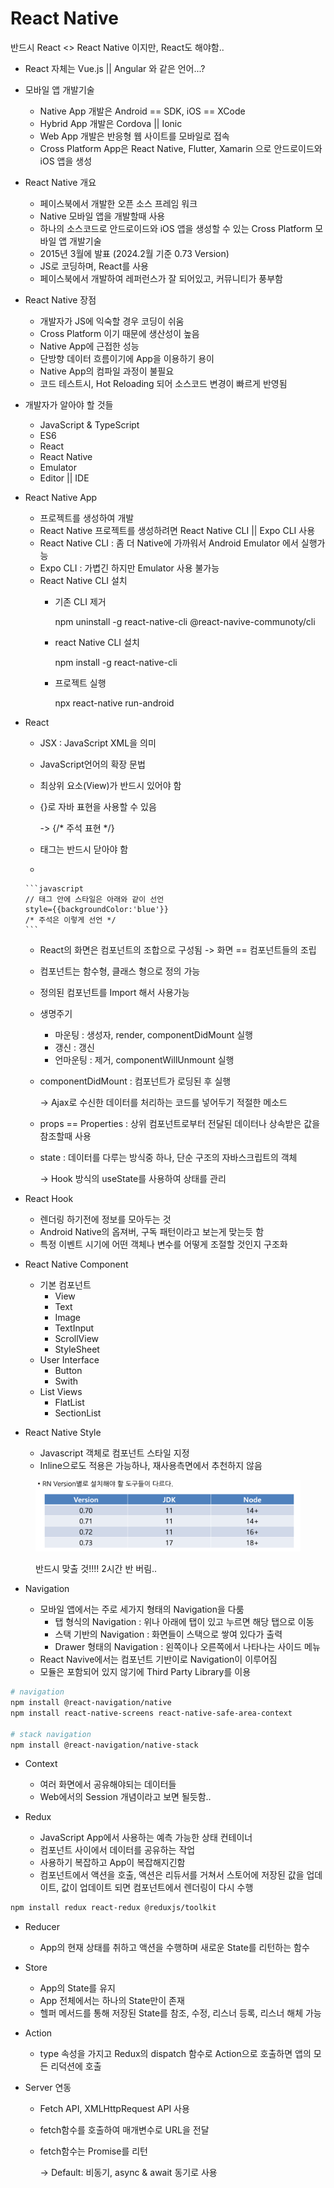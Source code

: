 # React Native

반드시 React <> React Native 이지만, React도 해야함..

* React 자체는 Vue.js || Angular 와 같은 언어...?



* 모바일 앱 개발기술
  * Native App 개발은 Android == SDK, iOS == XCode
  * Hybrid App 개발은 Cordova || Ionic
  * Web App 개발은 반응형 웹 사이트를 모바일로 접속
  * Cross Platform App은 React Native, Flutter, Xamarin 으로 안드로이드와 iOS 앱을 생성



* React Native 개요
  * 페이스북에서 개발한 오픈 소스 프레임 워크
  * Native 모바일 앱을 개발할때 사용
  * 하나의 소스코드로 안드로이드와 iOS 앱을 생성할 수 있는 Cross Platform 모바일 앱 개발기술
  * 2015년 3월에 발표 (2024.2월 기준 0.73 Version)
  * JS로 코딩하며, React를 사용
  * 페이스북에서 개발하여 레퍼런스가 잘 되어있고, 커뮤니티가 풍부함



* React Native 장점
  * 개발자가 JS에 익숙할 경우 코딩이 쉬움
  * Cross Platform 이기 때문에 생산성이 높음
  * Native App에 근접한 성능
  * 단방향 데이터 흐름이기에 App을 이용하기 용이
  * Native App의 컴파일 과정이 불필요
  * 코드 테스트시, Hot Reloading 되어 소스코드 변경이 빠르게 반영됨



* 개발자가 알아야 할 것들
  * JavaScript & TypeScript
  * ES6
  * React
  * React Native
  * Emulator
  * Editor || IDE



* React Native App
  * 프로젝트를 생성하여 개발
  * React Native 프로젝트를 생성하려면 React Native CLI || Expo CLI 사용
  * React Native CLI : 좀 더 Native에 가까워서 Android Emulator 에서 실행가능
  * Expo CLI : 가볍긴 하지만 Emulator 사용 불가능
  * React Native CLI 설치
    *   기존 CLI 제거

        npm uninstall -g react-native-cli @react-navive-communoty/cli
    *   react Native CLI 설치

        npm install -g react-native-cli
    *   프로젝트 실행

        npx react-native run-android



*   React&#x20;

    * JSX : JavaScript XML을 의미
    * JavaScript언어의 확장 문법
    * 최상위 요소(View)가 반드시 있어야 함
    *   {}로 자바 표현을 사용할 수 있음

        \-> {/\* 주석 표현 \*/}
    * 태그는 반드시 닫아야 함
    *

        ```javascript
        // 태그 안에 스타일은 아래와 같이 선언
        style={{backgroundColor:'blue'}}
        /* 주석은 이렇게 선언 */
        ```



    * React의 화면은 컴포넌트의 조합으로 구성됨 -> 화면 == 컴포넌트들의 조립
    * 컴포넌트는 함수형, 클래스 형으로 정의 가능
    * 정의된 컴포넌트를 Import 해서 사용가능
    * 생명주기
      * 마운팅 : 생성자, render, componentDidMount 실행
      * 갱신 : 갱신
      * 언마운팅 : 제거, componentWillUnmount 실행
    *   componentDidMount : 컴포넌트가 로딩된 후 실행

        \-> Ajax로 수신한 데이터를 처리하는 코드를 넣어두기 적절한 메소드
    * props == Properties : 상위 컴포넌트로부터 전달된 데이터나 상속받은 값을 참조할때 사용
    *
        state : 데이터를 다루는 방식중 하나, 단순 구조의 자바스크립트의 객체

        \-> Hook 방식의 useState를 사용하여 상태를 관리



* React Hook
  * 렌더링 하기전에 정보를 모아두는 것
  * Android Native의 옵져버, 구독 패턴이라고 보는게 맞는듯 함
  * 특정 이벤트 시기에 어떤 객체나 변수를 어떻게 조절할 것인지 구조화&#x20;



* React Native Component
  * 기본 컴포넌트
    * View
    * Text
    * Image
    * TextInput
    * ScrollView
    * StyleSheet
  * User Interface
    * Button
    * Swith
  * List Views
    * FlatList
    * SectionList



* React Native Style
  * Javascript 객체로 컴포넌트 스타일 지정
  * Inline으로도 적용은 가능하나, 재사용측면에서 추천하지 않음



<figure><img src=".gitbook/assets/image.png" alt=""><figcaption><p>반드시 맞출 것!!!! 2시간 반 버림..</p></figcaption></figure>



*   Navigation

    * 모바일 앱에서는 주로 세가지 형태의 Navigation을 다룸
      * 탭 형식의 Navigation : 위나 아래에 탭이 있고 누르면 해당 탭으로 이동
      * 스택 기반의 Navigation : 화면들이 스택으로 쌓여 있다가 출력
      * Drawer 형태의 Navigation : 왼쪽이나 오른쪽에서 나타나는 사이드 메뉴
    * React Navive에서는 컴포넌트 기반이로 Navigation이 이루어짐
    * 모듈은 포함되어 있지 않기에 Third Party Library를 이용



```bash
# navigation
npm install @react-navigation/native
npm install react-native-screens react-native-safe-area-context

# stack navigation
npm install @react-navigation/native-stack
```



* Context
  * 여러 화면에서 공유해야되는 데이터들
  * Web에서의 Session 개념이라고 보면 될듯함..



* Redux
  * JavaScript App에서 사용하는 예측 가능한 상태 컨테이너
  * 컴포넌트 사이에서 데이터를 공유하는 작업
  * 사용하기 복잡하고 App이 복잡해지긴함
  * 컴포넌트에서 액션을 호출, 액션은 리듀서를 거쳐서 스토어에 저장된 값을 업데이트, 값이 업데이트 되면 컴포넌트에서 렌더링이 다시 수행

```bash
npm install redux react-redux @reduxjs/toolkit
```

* Reducer
  * App의 현재 상태를 취하고 액션을 수행하며 새로운 State를 리턴하는 함수
* Store
  * App의 State를 유지
  * App 전체에서는 하나의 State만이 존재
  * 헬퍼 메서드를 통해 저장된 State를 참조, 수정, 리스너 등록, 리스너 해체 가능
* Action
  * type 속성을 가지고 Redux의 dispatch 함수로 Action으로 호출하면 앱의 모든 리덕션에 호출



* Server 연동
  * Fetch API, XMLHttpRequest API 사용
  * fetch함수를 호출하여 매개변수로 URL을 전달
  *   fetch함수는 Promise를 리턴

      \-> Default: 비동기, async & await 동기로 사용

